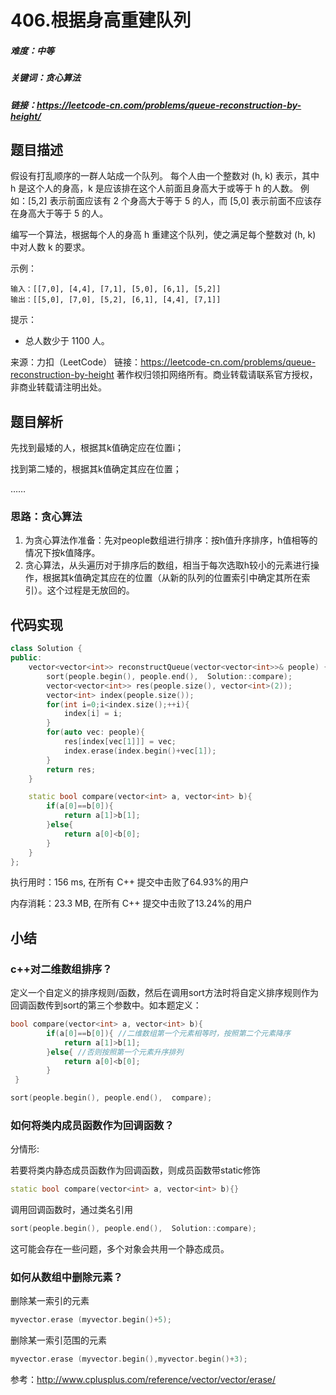 # 406.根据身高重建队列

##### 难度：中等

##### 关键词：贪心算法

##### 链接：https://leetcode-cn.com/problems/queue-reconstruction-by-height/

## 题目描述

假设有打乱顺序的一群人站成一个队列。 每个人由一个整数对 (h, k) 表示，其中 h 是这个人的身高，k 是应该排在这个人前面且身高大于或等于 h 的人数。 例如：[5,2] 表示前面应该有 2 个身高大于等于 5 的人，而 [5,0] 表示前面不应该存在身高大于等于 5 的人。

编写一个算法，根据每个人的身高 h 重建这个队列，使之满足每个整数对 (h, k) 中对人数 k 的要求。

示例：

```
输入：[[7,0], [4,4], [7,1], [5,0], [6,1], [5,2]]
输出：[[5,0], [7,0], [5,2], [6,1], [4,4], [7,1]]
```


提示：

- 总人数少于 1100 人。

来源：力扣（LeetCode）
链接：https://leetcode-cn.com/problems/queue-reconstruction-by-height
著作权归领扣网络所有。商业转载请联系官方授权，非商业转载请注明出处。

## 题目解析

先找到最矮的人，根据其k值确定应在位置i；

找到第二矮的，根据其k值确定其应在位置；

……

### 思路：贪心算法

1. 为贪心算法作准备：先对people数组进行排序：按h值升序排序，h值相等的情况下按k值降序。
2. 贪心算法，从头遍历对于排序后的数组，相当于每次选取h较小的元素进行操作，根据其k值确定其应在的位置（从新的队列的位置索引中确定其所在索引）。这个过程是无放回的。

## 代码实现

```c++
class Solution {
public:
    vector<vector<int>> reconstructQueue(vector<vector<int>>& people) {
        sort(people.begin(), people.end(),  Solution::compare);
        vector<vector<int>> res(people.size(), vector<int>(2));
        vector<int> index(people.size());
        for(int i=0;i<index.size();++i){
            index[i] = i;
        } 
        for(auto vec: people){
            res[index[vec[1]]] = vec;
            index.erase(index.begin()+vec[1]);
        }
        return res;
    }

    static bool compare(vector<int> a, vector<int> b){
        if(a[0]==b[0]){
            return a[1]>b[1];
        }else{
            return a[0]<b[0];
        }
    }
};
```

执行用时：156 ms, 在所有 C++ 提交中击败了64.93%的用户

内存消耗：23.3 MB, 在所有 C++ 提交中击败了13.24%的用户

## 小结

### c++对二维数组排序？

定义一个自定义的排序规则/函数，然后在调用sort方法时将自定义排序规则作为回调函数传到sort的第三个参数中。如本题定义：

```c++
bool compare(vector<int> a, vector<int> b){
        if(a[0]==b[0]){ //二维数组第一个元素相等时，按照第二个元素降序
            return a[1]>b[1];
        }else{ //否则按照第一个元素升序排列
            return a[0]<b[0];
        }
 }
```

```c++
sort(people.begin(), people.end(),  compare);
```

### 如何将类内成员函数作为回调函数？

分情形:

若要将类内静态成员函数作为回调函数，则成员函数带static修饰

```c++
static bool compare(vector<int> a, vector<int> b){}
```

调用回调函数时，通过类名引用

```c++
sort(people.begin(), people.end(),  Solution::compare);

```

这可能会存在一些问题，多个对象会共用一个静态成员。

### 如何从数组中删除元素？

删除某一索引的元素

```c++
myvector.erase (myvector.begin()+5);
```

删除某一索引范围的元素

```c++
myvector.erase (myvector.begin(),myvector.begin()+3);
```

参考：http://www.cplusplus.com/reference/vector/vector/erase/







